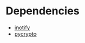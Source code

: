 # Dependencies
* [inotify](https://pypi.python.org/pypi/inotify)
* [pycrypto](https://pypi.python.org/pypi/pycrypto)

